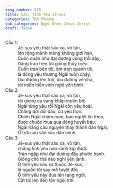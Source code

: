 ```yaml
---
song_number: 525
title: 525. Tình Yêu Jê-Sus
categories: Thờ Phượng
sub_categories: Ngợi Khen Jêsus Christ
draft: false
---
```

<dl><dt>Câu 1:</dt><dd data-verse="1">Jê-sus yêu thật sâu xa, vô tận, <br/>lớn rộng mênh mông không giới hạn, <br/>Cuồn cuộn như đại dương vùng trổi dậy, <br/>Dâng trào trên tôi giống thủy triều. <br/>Cuốn tràn bên tôi, ôm trọn quanh tôi, <br/>là dòng yêu thương Ngài tuôn chảy; <br/>Dìu đường lên trời, dìu đường về nhà, <br/>tới miền hiển vinh nghỉ yên bình. </dd><dt>Câu 2:</dt><dd data-verse="2">Jê-sus yêu thật sâu xa, vô tận, <br/>rải giọng ca vang khắp muôn bờ; <br/>Ngài từng yêu rồi Ngài còn yêu hoài, <br/>Chẳng dời đổi đâu, cứ yêu trọn. <br/>Chính Ngài chăm nom, bao người tin theo, <br/>được chuộc mua qua dòng huyết báu; <br/>Ngài hằng cầu nguyện thay thánh dân Ngài, <br/>Ở trời cao săn sóc dân mình. </dd><dt>Câu 3:</dt><dd data-verse="3">Jê-sus yêu thật sâu xa, vô tận, <br/>chẳng tình yêu nào sánh kịp được. <br/>Tràn ngập như đại dương đầy phước hạnh. <br/>Giống chỗ thả neo nghỉ yên lành. <br/>Ô tình yêu sâu xa thuộc Jê-sus, <br/>là nguồn tôi say mê tuyệt đối; <br/>Ô tình yêu này đưa lên rạng ngời, <br/>Cất tôi lên đến tận ngôi trời. </dd></dl>